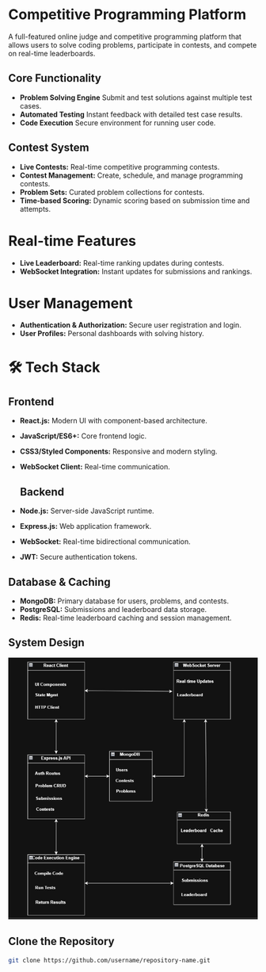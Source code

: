 #  Competitive Programming Platform 

A full-featured online judge and competitive programming platform that allows users to solve coding problems, participate in contests, and compete on real-time leaderboards.

## Core Functionality

- **Problem Solving Engine** Submit and test solutions against multiple test cases.
- **Automated Testing**  Instant feedback with detailed test case results.
- **Code Execution** Secure environment for running user code.

## Contest System

- **Live Contests:** Real-time competitive programming contests.  
- **Contest Management:** Create, schedule, and manage programming contests.  
- **Problem Sets:** Curated problem collections for contests.  
- **Time-based Scoring:** Dynamic scoring based on submission time and attempts.  

# Real-time Features

- **Live Leaderboard:** Real-time ranking updates during contests.  
- **WebSocket Integration:** Instant updates for submissions and rankings.

# User Management

- **Authentication & Authorization:** Secure user registration and login.  
- **User Profiles:** Personal dashboards with solving history.  
# 🛠️ Tech Stack

## Frontend
- **React.js:** Modern UI with component-based architecture.  
- **JavaScript/ES6+:** Core frontend logic.  
- **CSS3/Styled Components:** Responsive and modern styling.  
- **WebSocket Client:** Real-time communication.

  ## Backend
- **Node.js:** Server-side JavaScript runtime.  
- **Express.js:** Web application framework.  
- **WebSocket:** Real-time bidirectional communication.  
- **JWT:** Secure authentication tokens.  

## Database & Caching
- **MongoDB:** Primary database for users, problems, and contests.  
- **PostgreSQL:** Submissions and leaderboard data storage.  
- **Redis:** Real-time leaderboard caching and session management.  

##  System Design

![Project Design](design.png)
## Clone the Repository
```bash
git clone https://github.com/username/repository-name.git

